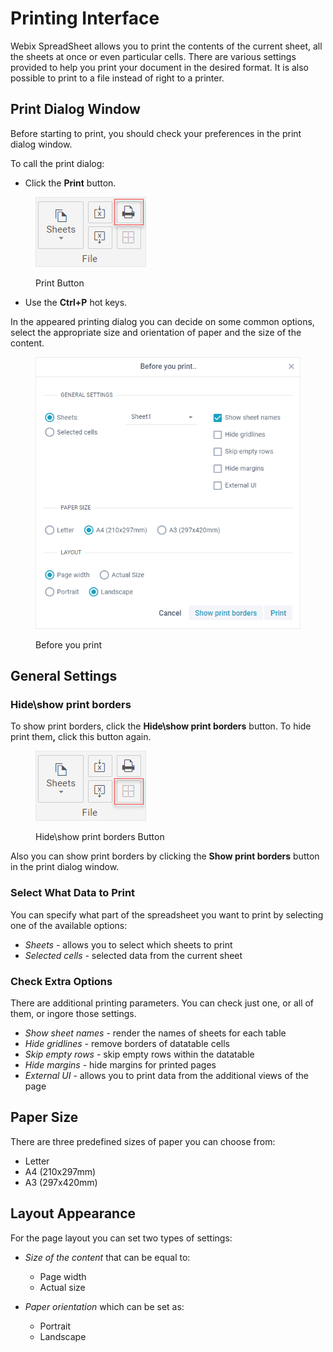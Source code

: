 # Printing Interface

Webix SpreadSheet allows you to print the contents of the current sheet, all the sheets at once or even particular cells. There are various settings provided to help you print your document in the desired format. It is also possible to print to a file instead of right to a printer.

## Print Dialog Window

Before starting to print, you should check your preferences in the print dialog window.

To call the print dialog:

* Click the **Print** button.

<figure><img src=".gitbook/assets/print_button.png" alt=""><figcaption><p>Print Button</p></figcaption></figure>

* Use the **Ctrl+P** hot keys.&#x20;

In the appeared printing dialog you can decide on some common options, select the appropriate size and orientation of paper and the size of the content.

<figure><img src=".gitbook/assets/before_you_print_window.png" alt=""><figcaption><p>Before you print</p></figcaption></figure>

## General Settings

### Hide\show print borders

To show print borders, click the **Hide\show print borders** button. To hide print the&#x6D;**,** click this button again.

<figure><img src=".gitbook/assets/print_hide_printing_borders_button.png" alt=""><figcaption><p>Hide\show print borders Button</p></figcaption></figure>

Also you can show print borders by clicking the **Show print borders** button in the print dialog window.

### Select What Data to Print

You can specify what part of the spreadsheet you want to print by selecting one of the available options:

* _Sheets_ - allows you to select which sheets to print
* _Selected cells_ - selected data from the current sheet

### Check Extra Options

There are additional printing parameters. You can check just one, or all of them, or ingore those settings.

* _Show sheet names_ - render the names of sheets for each table&#x20;
* _Hide gridlines_ - remove borders of datatable cells
* _Skip empty rows_ - skip empty rows within the datatable&#x20;
* _Hide margins_ - hide margins for printed pages&#x20;
* _External UI_ - allows you to print data from the additional views of the page

## Paper Size

There are three predefined sizes of paper you can choose from:

* Letter&#x20;
* A4 (210x297mm)
* A3 (297x420mm)

## Layout Appearance

For the page layout you can set two types of settings:

* _Size of the content_ that can be equal to:
  * Page width
  * Actual size
*   _Paper orientation_ which can be set as:

    * Portrait
    * Landscape



